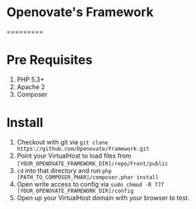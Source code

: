 # Openovate's Framework
=========

# Pre Requisites

1. PHP 5.3+
2. Apache 2
3. Composer

# Install

1. Checkout with git via `git clone https://github.com/Openovate/Framework.git`
2. Point your VirtualHost to load files from `[YOUR_OPENOVATE_FRAMEWORK_DIR]/repo/Front/public`
3. `cd` into that directory and run `php [PATH_TO_COMPOSER_PHAR]/composer.phar install`
4. Open write access to config via `sudo chmod -R 777 [YOUR_OPENOVATE_FRAMEWORK_DIR]/config`
5. Open up your VirtualHost domain with your browser to test.